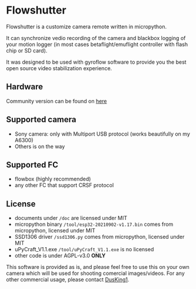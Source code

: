 # Flowshutter

Flowshutter is a customize camera remote written in micropython.

It can synchronize vedio recording of the camera and blackbox logging of your motion logger (in most cases betaflight/emuflight controller with flash chip or SD card). 

It was designed to be used with gyroflow software to provide you the best open source video stabilization experience.

## Hardware

Community version can be found on [here](https://oshwhub.com/AirFleet/xiang-ji-kong-zhi-ban)

## Supported camera

- Sony camera: only with Multiport USB protocol (works beautifully on my A6300)
- Others is on the way

## Supported FC

- flowbox (highly recommended)
- any other FC that support CRSF protocol

## License

- documents under ``/doc`` are licensed under MIT
- micropython binary  ``/tool/esp32-20210902-v1.17.bin`` comes from micropython, licensed under MIT
- SSD1306 driver ``/ssd1306.py`` comes from micropython, licensed under MIT
- uPyCraft_V1.1.exe ``/tool/uPyCraft_V1.1.exe`` is no licensed
- other code is under AGPL-v3.0 **ONLY**

This software is provided as is, and please feel free to use this on your own camera which will be used for shooting comercial images/videos. For any other commercial usage, please contact [DusKing1](1483569698@qq.com).